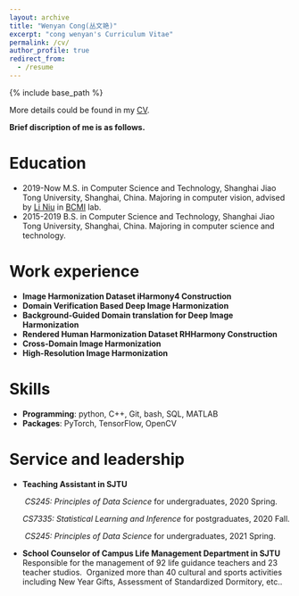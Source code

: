```yaml
---
layout: archive
title: "Wenyan Cong(丛文艳)"
excerpt: "cong wenyan's Curriculum Vitae"
permalink: /cv/
author_profile: true
redirect_from:
  - /resume
---
```


{% include base_path %}

More details could be found in my <a href="files/congwenyan_cv.pdf" target="_blank">CV</a>. 

**Brief discription of me is as follows.**

Education
======
* 2019-Now M.S. in Computer Science and Technology, Shanghai Jiao Tong University, Shanghai, China. Majoring in computer vision, advised by [Li Niu](http://bcmi.sjtu.edu.cn/home/niuli/) in [BCMI](http://bcmi.sjtu.edu.cn) lab.
* 2015-2019 B.S. in Computer Science and Technology, Shanghai Jiao Tong University, Shanghai, China. Majoring in computer science and technology.


Work experience
======
* **Image Harmonization Dataset iHarmony4 Construction**
* **Domain Verification Based Deep Image Harmonization**
* **Background-Guided Domain translation for Deep Image Harmonization**
* **Rendered Human Harmonization Dataset RHHarmony Construction**
* **Cross-Domain Image Harmonization**
* **High-Resolution Image Harmonization**

Skills
======
* **Programming**: python, C++, Git, bash, SQL, MATLAB
* **Packages**: PyTorch, TensorFlow, OpenCV


Service and leadership
======
* **Teaching Assistant in SJTU**

  ​	*CS245: Principles of Data Science* for undergraduates, 2020 Spring.

     *CS7335: Statistical Learning and Inference* for postgraduates, 2020 Fall. 

  ​	*CS245: Principles of Data Science* for undergraduates, 2021 Spring.

* **School Counselor of Campus Life Management Department in SJTU**
  ​   Responsible for the management of 92 life guidance teachers and 23 teacher studios.
  ​   Organized more than 40 cultural and sports activities including New Year Gifts, Assessment of Standardized Dormitory, etc..